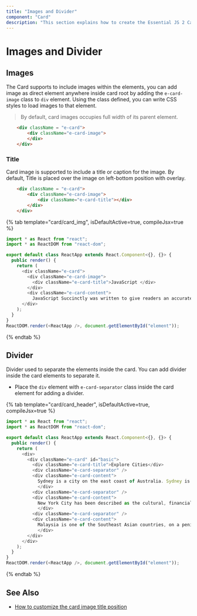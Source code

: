 ```yaml
---
title: "Images and Divider"
component: "Card"
description: "This section explains how to create the Essential JS 2 Card control with different images, title, and divider."
---
```


# Images and Divider

## Images

The Card supports to include images within the elements, you can add image as direct element
anywhere inside card root by adding the `e-card-image` class to `div` element. Using the class
defined, you can write CSS styles to load images to that element.

> By default, card images occupies full width of its parent element.

```html
    <div className = "e-card">
        <div className="e-card-image">
        </div>
    </div>
```

### Title

Card image is supported to include a title or caption for the image. By default, Title is placed
over the image on left-bottom position with overlay.

```html
    <div className = "e-card">
        <div className="e-card-image">
            <div className="e-card-title"></div>
        </div>
    </div>
```

{% tab template="card/card_img", isDefaultActive=true, compileJsx=true %}

```typescript
import * as React from "react";
import * as ReactDOM from "react-dom";

export default class ReactApp extends React.Component<{}, {}> {
  public render() {
    return (
      <div className="e-card">
        <div className="e-card-image">
          <div className="e-card-title">JavaScript </div>
        </div>
        <div className="e-card-content">
          JavaScript Succinctly was written to give readers an accurate, concise examination of JavaScript objects and their supporting nuances, such as complex values, primitive values, scope, inheritance, the head object, and more. </div>
      </div>
    );
  }
}
ReactDOM.render(<ReactApp />, document.getElementById("element"));
```

{% endtab %}

## Divider

Divider used to separate the elements inside the card. You can add divider inside the card elements to separate it.

* Place the `div` element with `e-card-separator` class inside the card element for adding a divider.

{% tab template="card/card_header", isDefaultActive=true, compileJsx=true  %}

```typescript
import * as React from "react";
import * as ReactDOM from "react-dom";

export default class ReactApp extends React.Component<{}, {}> {
  public render() {
    return (
      <div>
        <div className="e-card" id="basic">
          <div className="e-card-title">Explore Cities</div>
          <div className="e-card-separator" />
          <div className="e-card-content">
            Sydney is a city on the east coast of Australia. Sydney is the capital city of New South Wales. About four million people live in Sydney which makes it the biggest city in Oceania.
            </div>
          <div className="e-card-separator" />
          <div className="e-card-content">
            New York City has been described as the cultural, financial, and media capital of the world, and exerts a significant impact upon commerce and etc.
            </div>
          <div className="e-card-separator" />
          <div className="e-card-content">
            Malaysia is one of the Southeast Asian countries, on a peninsula of the Asian continent, to a certain extent; it can be recognized as part of the Asian continent.
            </div>
        </div>
      </div>
    );
  }
}
ReactDOM.render(<ReactApp />, document.getElementById("element"));
```

{% endtab %}

## See Also

* [How to customize the card image title position](./how-to/customize-the-card-image-title-position/)